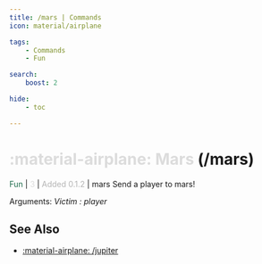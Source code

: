 ```yaml
---
title: /mars | Commands
icon: material/airplane

tags:
    - Commands
    - Fun

search:
    boost: 2

hide:
    - toc

---
```

# <p style="color: rgb(220,220,220); display: inline;">:material-airplane: Mars</p> (/mars)
<div style="display:inline;">
<p style="color: #216E4E; display: inline;">Fun</p> | <p style="color: rgb(220,220,220); display: inline;">3</p> | <p style="color: rgb(180,180,180); display: inline;"> Added 0.1.2</p> | mars
</div>
Send a player to mars!

Arguments: _Victim : player_

## See Also
* [:material-airplane: /jupiter](/Commands/specifics/jupter/)